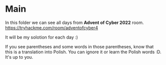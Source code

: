 
# Main 
In this folder we can see all days from **Advent of Cyber 2022** room. 
https://tryhackme.com/room/adventofcyber4

It will be my solotion for each day :) 

If you see parentheses and some words in those parentheses, know that this is a translation into Polish. You can ignore it or learn the Polish words :D. It's up to you.
